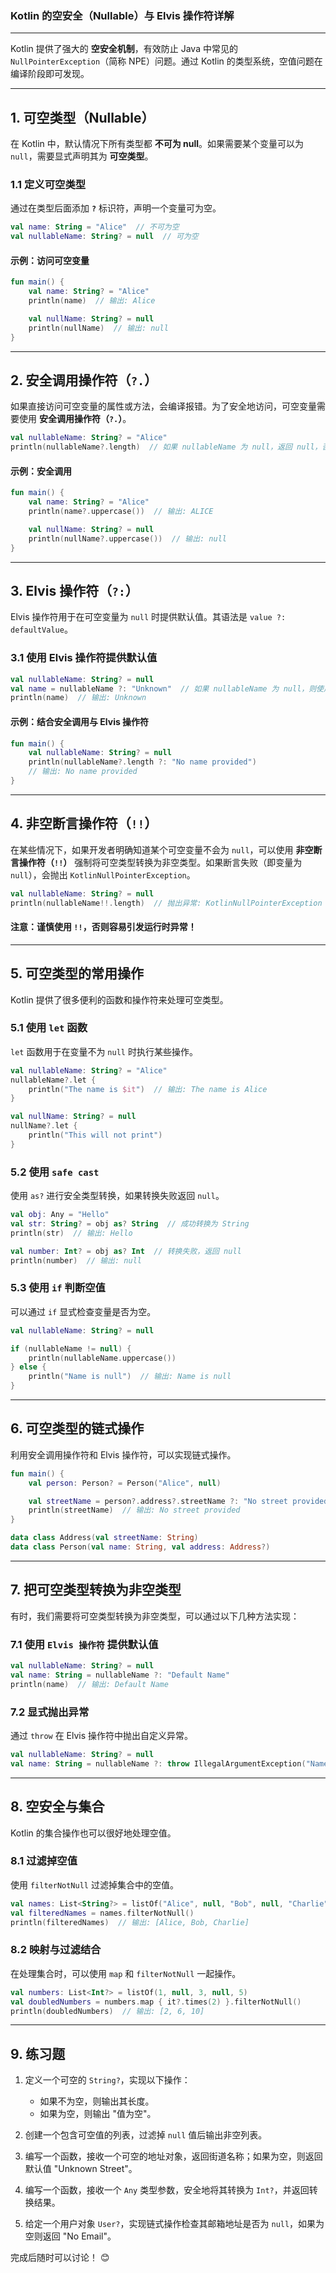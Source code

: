 ### **Kotlin 的空安全（Nullable）与 Elvis 操作符详解**

---

Kotlin 提供了强大的 **空安全机制**，有效防止 Java 中常见的 `NullPointerException`（简称 NPE）问题。通过 Kotlin 的类型系统，空值问题在编译阶段即可发现。

---

## **1. 可空类型（Nullable）**

在 Kotlin 中，默认情况下所有类型都 **不可为 null**。如果需要某个变量可以为 `null`，需要显式声明其为 **可空类型**。

### **1.1 定义可空类型**

通过在类型后面添加 **`?`** 标识符，声明一个变量可为空。

```kotlin
val name: String = "Alice"  // 不可为空
val nullableName: String? = null  // 可为空
```

#### **示例：访问可空变量**

```kotlin
fun main() {
    val name: String? = "Alice"
    println(name)  // 输出: Alice

    val nullName: String? = null
    println(nullName)  // 输出: null
}
```

---

## **2. 安全调用操作符（`?.`）**

如果直接访问可空变量的属性或方法，会编译报错。为了安全地访问，可空变量需要使用 **安全调用操作符（`?.`）**。

```kotlin
val nullableName: String? = "Alice"
println(nullableName?.length)  // 如果 nullableName 为 null，返回 null，否则返回其长度
```

#### **示例：安全调用**

```kotlin
fun main() {
    val name: String? = "Alice"
    println(name?.uppercase())  // 输出: ALICE

    val nullName: String? = null
    println(nullName?.uppercase())  // 输出: null
}
```

---

## **3. Elvis 操作符（`?:`）**

Elvis 操作符用于在可空变量为 `null` 时提供默认值。其语法是 `value ?: defaultValue`。

### **3.1 使用 Elvis 操作符提供默认值**

```kotlin
val nullableName: String? = null
val name = nullableName ?: "Unknown"  // 如果 nullableName 为 null，则使用 "Unknown"
println(name)  // 输出: Unknown
```

#### **示例：结合安全调用与 Elvis 操作符**

```kotlin
fun main() {
    val nullableName: String? = null
    println(nullableName?.length ?: "No name provided")  
    // 输出: No name provided
}
```

---

## **4. 非空断言操作符（`!!`）**

在某些情况下，如果开发者明确知道某个可空变量不会为 `null`，可以使用 **非空断言操作符（`!!`）** 强制将可空类型转换为非空类型。如果断言失败（即变量为 `null`），会抛出 `KotlinNullPointerException`。

```kotlin
val nullableName: String? = null
println(nullableName!!.length)  // 抛出异常: KotlinNullPointerException
```

#### **注意：谨慎使用 `!!`，否则容易引发运行时异常！**

---

## **5. 可空类型的常用操作**

Kotlin 提供了很多便利的函数和操作符来处理可空类型。

### **5.1 使用 `let` 函数**

`let` 函数用于在变量不为 `null` 时执行某些操作。

```kotlin
val nullableName: String? = "Alice"
nullableName?.let {
    println("The name is $it")  // 输出: The name is Alice
}

val nullName: String? = null
nullName?.let {
    println("This will not print")
}
```

### **5.2 使用 `safe cast`**

使用 `as?` 进行安全类型转换，如果转换失败返回 `null`。

```kotlin
val obj: Any = "Hello"
val str: String? = obj as? String  // 成功转换为 String
println(str)  // 输出: Hello

val number: Int? = obj as? Int  // 转换失败，返回 null
println(number)  // 输出: null
```

### **5.3 使用 `if` 判断空值**

可以通过 `if` 显式检查变量是否为空。

```kotlin
val nullableName: String? = null

if (nullableName != null) {
    println(nullableName.uppercase())
} else {
    println("Name is null")  // 输出: Name is null
}
```

---

## **6. 可空类型的链式操作**

利用安全调用操作符和 Elvis 操作符，可以实现链式操作。

```kotlin
fun main() {
    val person: Person? = Person("Alice", null)

    val streetName = person?.address?.streetName ?: "No street provided"
    println(streetName)  // 输出: No street provided
}

data class Address(val streetName: String)
data class Person(val name: String, val address: Address?)
```

---

## **7. 把可空类型转换为非空类型**

有时，我们需要将可空类型转换为非空类型，可以通过以下几种方法实现：

### **7.1 使用 `Elvis 操作符` 提供默认值**

```kotlin
val nullableName: String? = null
val name: String = nullableName ?: "Default Name"
println(name)  // 输出: Default Name
```

### **7.2 显式抛出异常**

通过 `throw` 在 Elvis 操作符中抛出自定义异常。

```kotlin
val nullableName: String? = null
val name: String = nullableName ?: throw IllegalArgumentException("Name cannot be null")
```

---

## **8. 空安全与集合**

Kotlin 的集合操作也可以很好地处理空值。

### **8.1 过滤掉空值**

使用 `filterNotNull` 过滤掉集合中的空值。

```kotlin
val names: List<String?> = listOf("Alice", null, "Bob", null, "Charlie")
val filteredNames = names.filterNotNull()
println(filteredNames)  // 输出: [Alice, Bob, Charlie]
```

### **8.2 映射与过滤结合**

在处理集合时，可以使用 `map` 和 `filterNotNull` 一起操作。

```kotlin
val numbers: List<Int?> = listOf(1, null, 3, null, 5)
val doubledNumbers = numbers.map { it?.times(2) }.filterNotNull()
println(doubledNumbers)  // 输出: [2, 6, 10]
```

---

## **9. 练习题**

1. 定义一个可空的 `String?`，实现以下操作：
    
    - 如果不为空，则输出其长度。
    - 如果为空，则输出 "值为空"。
2. 创建一个包含可空值的列表，过滤掉 `null` 值后输出非空列表。
    
3. 编写一个函数，接收一个可空的地址对象，返回街道名称；如果为空，则返回默认值 "Unknown Street"。
    
4. 编写一个函数，接收一个 `Any` 类型参数，安全地将其转换为 `Int?`，并返回转换结果。
    
5. 给定一个用户对象 `User?`，实现链式操作检查其邮箱地址是否为 `null`，如果为空则返回 "No Email"。
    

完成后随时可以讨论！ 😊